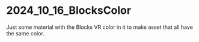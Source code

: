 # 2024_10_16_BlocksColor
Just some material with the Blocks VR color in it to make asset that all have the same color.
